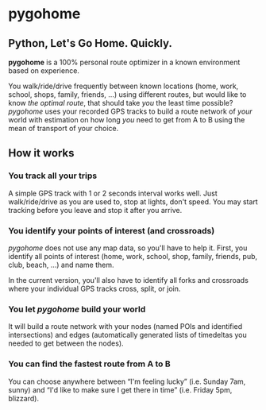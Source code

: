 # pygohome

## Python, Let's Go Home. Quickly.

**pygohome** is a 100% personal route optimizer in a known environment based on experience.

You walk/ride/drive frequently between known locations (home, work, school, shops, family, friends, …) using different routes, but would like to know *the optimal route*, that should take *you* the least time possible? *pygohome* uses your recorded GPS tracks to build a route network of *your* world with estimation on how long *you* need to get from A to B using the mean of transport of your choice.

## How it works

### You track all your trips

A simple GPS track with 1 or 2 seconds interval works well. Just walk/ride/drive as you are used to, stop at lights, don't speed. You may start tracking before you leave and stop it after you arrive.

### You identify your points of interest (and crossroads)

*pygohome* does not use any map data, so you'll have to help it. First, you identify all points of interest (home, work, school, shop, family, friends, pub, club, beach, …) and name them.

In the current version, you'll also have to identify all forks and crossroads where your individual GPS tracks cross, split, or join.

### You let *pygohome* build your world

It will build a route network with your nodes (named POIs and identified intersections) and edges (automatically generated lists of timedeltas you needed to get between the nodes).

### You can find the fastest route from A to B

You can choose anywhere between “I'm feeling lucky” (i.e. Sunday 7am, sunny) and “I'd like to make sure I get there in time” (i.e. Friday 5pm, blizzard).
